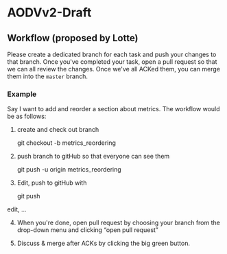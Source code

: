 # AODVv2-Draft

## Workflow (proposed by Lotte)
Please create a dedicated branch for each task and push your changes to that branch. Once you've completed your task, open a pull request so that we can all review the changes. Once we've all ACKed them, you can merge them into the ``master`` branch.

### Example
Say I want to add and reorder a section about metrics. The workflow would be as follows:  

1) create and check out branch

	git checkout -b metrics_reordering

2) push branch to gitHub so that everyone can see them  
 
	git push -u origin metrics_reordering

3) Edit, push to gitHub with

	git push

edit, ...

4) When you're done, open pull request by choosing your branch from the drop-down menu and clicking “open pull request”

5) Discuss & merge after ACKs by clicking the big green button.

